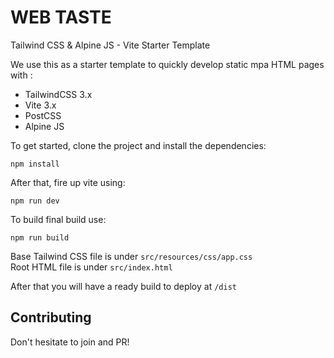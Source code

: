 # WEB TASTE

Tailwind CSS & Alpine JS - Vite Starter Template

We use this as a starter template to quickly develop static mpa HTML pages with :

- TailwindCSS 3.x
- Vite 3.x
- PostCSS
- Alpine JS

To get started, clone the project and install the dependencies:

```text
npm install
```

After that, fire up vite using:

```text
npm run dev
```

To build final build use:

```text
npm run build
```

Base Tailwind CSS file is under `src/resources/css/app.css`  
Root HTML file is under `src/index.html`

After that you will have a ready build to deploy at `/dist`

## Contributing

Don't hesitate to join and PR!
